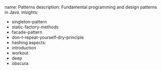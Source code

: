 name: Patterns
description: Fundamental programming and design patterns in Java.
insights:
  - singleton-pattern
  - static-factory-methods
  - facade-pattern
  - don-t-repeat-yourself-dry-principle
  - hashing
aspects:
  - introduction
  - workout
  - deep
  - obscura
